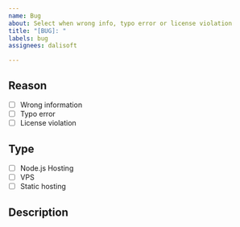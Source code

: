 ```yaml
---
name: Bug
about: Select when wrong info, typo error or license violation
title: "[BUG]: "
labels: bug
assignees: dalisoft

---
```


## Reason

- [ ] Wrong information
- [ ] Typo error
- [ ] License violation

## Type

- [ ] Node.js Hosting
- [ ] VPS
- [ ] Static hosting

## Description
